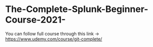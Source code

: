 # The-Complete-Splunk-Beginner-Course-2021-

You can follow full course through this link -> https://www.udemy.com/course/git-complete/